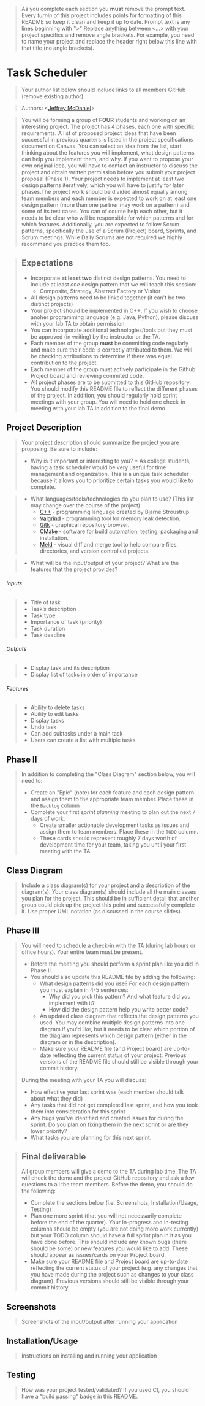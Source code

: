  > As you complete each section you **must** remove the prompt text. Every *turnin* of this project includes points for formatting of this README so keep it clean and keep it up to date. 
 > Prompt text is any lines beginning with "\>"
 > Replace anything between \<...\> with your project specifics and remove angle brackets. For example, you need to name your project and replace the header right below this line with that title (no angle brackets). 
# Task Scheduler 
 > Your author list below should include links to all members GitHub (remove existing author).
 
 > Authors: \<[Jeffrey McDaniel](https://github.com/jmcda001)\>
 
 > You will be forming a group of **FOUR** students and working on an interesting project. The project has 4 phases, each one with specific requirements. A list of proposed project ideas that have been successful in previous quarters is listed in the project specifications document on Canvas. You can select an idea from the list, start thinking about the features you will implement, what design patterns can help you implement them, and why. If you want to propose your own original idea, you will have to contact an instructor to discuss the project and obtain written permission before you submit your project proposal (Phase 1). Your project needs to implement at least two design patterns iteratively, which you will have to justify for later phases.The project work should be divided almost equally among team members and each member is expected to work on at least one design pattern (more than one partner may work on a pattern) and some of its test cases. You can of course help each other, but it needs to be clear who will be responsible for which patterns and for which features. Additionally, you are expected to follow Scrum patterns, specifically the use of a Scrum (Project) board, Sprints, and Scrum meetings. While Daily Scrums are not required we highly recommend you practice them too.
 
 > ## Expectations
 > * Incorporate **at least two** distinct design patterns. You need to include at least *one* design pattern that we will teach this session:
 >   * Composite, Strategy, Abstract Factory or Visitor
 > * All design patterns need to be linked together (it can't be two distinct projects)
 > * Your project should be implemented in C++. If you wish to choose anoher programming language (e.g. Java, Python), please discuss with your lab TA to obtain permission.
 > * You can incorporate additional technologies/tools but they must be approved (in writing) by the instructor or the TA.
 > * Each member of the group **must** be committing code regularly and make sure their code is correctly attributed to them. We will be checking attributions to determine if there was equal contribution to the project.
 > * Each member of the group must actively participate in the Github Project board and reviewing commited code.
> * All project phases are to be submitted to this GitHub repository. You should modify this README file to reflect the different phases of the project. In addition, you should regularly hold sprint meetings with your group. You will need to hold one check-in meeting with your lab TA in addition to the final demo.

## Project Description
 > Your project description should summarize the project you are proposing. Be sure to include:
 > * Why is it important or interesting to you?
       * As college students, having a task scheduler would be very useful for time management and organization. This is a unique task scheduler because it allows you to prioritize certain tasks you would like to complete.

 > * What languages/tools/technologies do you plan to use? (This list may change over the course of the project)
 >      * [C++](https://www.cplusplus.com/) - programming language created by Bjarne Stroustrup.
 >      * [Valgrind](https://valgrind.org/) - programming tool for memory leak detection.
 >      * [Gitk](https://www.atlassian.com/git/tutorials/gitk) - graphical repository browser.
 >      * [CMake](https://cmake.org/) - software for build automation, testing, packaging and installation.
 >      * [Meld](https://meldmerge.org/) - visual diff and merge tool to help compare files, directories, and version controlled projects.


 > * What will be the input/output of your project? What are the features that the project provides?
 ###### Inputs 
 > * Title of task
 > * Task’s description 
 > * Task type
 > * Importance of task (priority)
 > * Task duration 
 > * Task deadline

###### Outputs
> * Display task and its description 
> * Display list of tasks in order of importance 

###### Features
> * Ability to delete tasks  
> * Ability to edit tasks 
> * Display tasks
> * Undo task 
> * Can add subtasks under a main task 
> * Users can create a list with multiple tasks


 ## Phase II
 > In addition to completing the "Class Diagram" section below, you will need to:
 > * Create an "Epic" (note) for each feature and each design pattern and assign them to the appropriate team member. Place these in the `Backlog` column
 > * Complete your first *sprint planning* meeting to plan out the next 7 days of work.
 >   * Create smaller actionable development tasks as issues and assign them to team members. Place these in the `TODO` column.
 >   * These cards should represent roughly 7 days worth of development time for your team, taking you until your first meeting with the TA
## Class Diagram
 > Include a class diagram(s) for your project and a description of the diagram(s). Your class diagram(s) should include all the main classes you plan for the project. This should be in sufficient detail that another group could pick up the project this point and successfully complete it. Use proper UML notation (as discussed in the course slides).
 
  ## Phase III
 > You will need to schedule a check-in with the TA (during lab hours or office hours). Your entire team must be present. 
 > * Before the meeting you should perform a sprint plan like you did in Phase II.
 > * You should also update this README file by adding the following:
 >   * What design patterns did you use? For each design pattern you must explain in 4-5 sentences:
 >     * Why did you pick this pattern? And what feature did you implement with it?
 >     * How did the design pattern help you write better code?
 >   * An updated class diagram that reflects the design patterns you used. You may combine multiple design patterns into one diagram if you'd like, but it needs to be clear which portion of the diagram represents which design pattern (either in the diagram or in the description).
 >   * Make sure your README file (and Project board) are up-to-date reflecting the current status of your project. Previous versions of the README file should still be visible through your commit history.
> 
> During the meeting with your TA you will discuss: 
 > * How effective your last sprint was (each member should talk about what they did)
 > * Any tasks that did not get completed last sprint, and how you took them into consideration for this sprint
 > * Any bugs you've identified and created issues for during the sprint. Do you plan on fixing them in the next sprint or are they lower priority?
 > * What tasks you are planning for this next sprint.

 
 > ## Final deliverable
 > All group members will give a demo to the TA during lab time. The TA will check the demo and the project GitHub repository and ask a few questions to all the team members. 
 > Before the demo, you should do the following:
 > * Complete the sections below (i.e. Screenshots, Installation/Usage, Testing)
 > * Plan one more sprint (that you will not necessarily complete before the end of the quarter). Your In-progress and In-testing columns should be empty (you are not doing more work currently) but your TODO column should have a full sprint plan in it as you have done before. This should include any known bugs (there should be some) or new features you would like to add. These should appear as issues/cards on your Project board.
 > * Make sure your README file and Project board are up-to-date reflecting the current status of your project (e.g. any changes that you have made during the project such as changes to your class diagram). Previous versions should still be visible through your commit history. 
 
 ## Screenshots
 > Screenshots of the input/output after running your application
 ## Installation/Usage
 > Instructions on installing and running your application
 ## Testing
 > How was your project tested/validated? If you used CI, you should have a "build passing" badge in this README.
 
